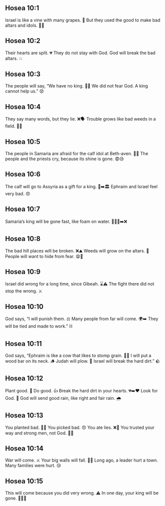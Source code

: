 ## Hosea 10:1
Israel is like a vine with many grapes. 🍇 But they used the good to make bad altars and idols. 🗿❌
## Hosea 10:2
Their hearts are split. 💔 They do not stay with God. God will break the bad altars. 💥
## Hosea 10:3
The people will say, “We have no king. 👑❌ We did not fear God. A king cannot help us.” 😟
## Hosea 10:4
They say many words, but they lie. ❌🗣️ Trouble grows like bad weeds in a field. 🌿😞
## Hosea 10:5
The people in Samaria are afraid for the calf idol at Beth-aven. 🐄🗿 The people and the priests cry, because its shine is gone. 😨😢
## Hosea 10:6
The calf will go to Assyria as a gift for a king. 🎁➡️🏛️ Ephraim and Israel feel very bad. 😞
## Hosea 10:7
Samaria’s king will be gone fast, like foam on water. 👑🫧🌊➡️❌
## Hosea 10:8
The bad hill places will be broken. ❌⛰️ Weeds will grow on the altars. 🌿 People will want to hide from fear. 😧🙈
## Hosea 10:9
Israel did wrong for a long time, since Gibeah. ⌛⚠️ The fight there did not stop the wrong. ⚔️
## Hosea 10:10
God says, “I will punish them. ⚖️ Many people from far will come. 🌍➡️ They will be tied and made to work.” ⛓️
## Hosea 10:11
God says, “Ephraim is like a cow that likes to stomp grain. 🐄🌾 I will put a wood bar on its neck. 🪵 Judah will plow. 🚜 Israel will break the hard dirt.” 🪨
## Hosea 10:12
Plant good. 🌱 Do good. 👍 Break the hard dirt in your hearts. 💔➡️❤️ Look for God. 🙏 God will send good rain, like right and fair rain. 🌧️
## Hosea 10:13
You planted bad. 🚫🌱 You picked bad. 😞 You ate lies. ❌🍎 You trusted your way and strong men, not God. 💪❌
## Hosea 10:14
War will come. ⚔️ Your big walls will fall. 🏰💥 Long ago, a leader hurt a town. Many families were hurt. 😢
## Hosea 10:15
This will come because you did very wrong. ⚠️ In one day, your king will be gone. 👑❌🌅
